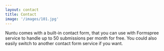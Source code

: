 ```yaml
---
layout: contact
title: Contact
image: '/images/101.jpg'
---
```

Nuntu comes with a built-in contact form, that you can use with Formspree service to handle up to 50 submissions per month for free. You could also easily switch to another contact form service if you want.